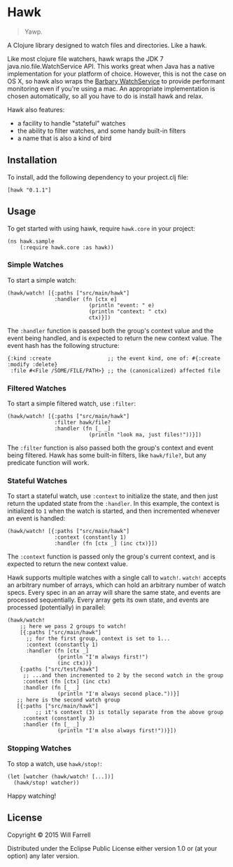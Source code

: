 # Hawk

> Yawp.

A Clojure library designed to watch files and directories. Like a hawk.

Like most clojure file watchers, hawk wraps the JDK 7 java.nio.file.WatchService API. This works great when Java has a native implementation for  your platform of choice. However, this is not the case on OS X, so hawk also wraps the [Barbary WatchService](https://code.google.com/p/barbarywatchservice/) to provide performant monitoring even if you're using a mac. An appropriate implementation is chosen automatically, so all you have to do is install hawk and relax.

Hawk also features:

* a facility to handle "stateful" watches
* the ability to filter watches, and some handy built-in filters
* a name that is also a kind of bird

## Installation

To install, add the following dependency to your project.clj file:

    [hawk "0.1.1"]

## Usage

To get started with using hawk, require `hawk.core` in your project:

    (ns hawk.sample
        (:require hawk.core :as hawk))

### Simple Watches

To start a simple watch:

    (hawk/watch! [{:paths ["src/main/hawk"]
                   :handler (fn [ctx e]
                              (println "event: " e)
                              (println "context: " ctx)
                              ctx)}])

The `:handler` function is passed both the group's context value and the event being handled, and is expected to return the new context value. The event hash has the following structure:

    {:kind :create                  ;; the event kind, one of: #{:create :modify :delete}
     :file #<File /SOME/FILE/PATH>} ;; the (canonicalized) affected file

### Filtered Watches

To start a simple filtered watch, use `:filter`:

    (hawk/watch! [{:paths ["src/main/hawk"]
                   :filter hawk/file?
                   :handler (fn [_ _]
                              (println "look ma, just files!"))}])

The `:filter` function is also passed both the group's context and event being filtered. Hawk has some built-in filters, like `hawk/file?`, but any predicate function will work.

### Stateful Watches

To start a stateful watch, use `:context` to initialize the state, and then just return the updated state from the `:handler`. In this example, the context is initialized to `1` when the watch is started, and then incremented whenever an event is handled:

    (hawk/watch! [{:paths ["src/main/hawk"]
                   :context (constantly 1)
                   :handler (fn [ctx _] (inc ctx)}])

The `:context` function is passed only the group's current context, and is expected to return the new context value.

Hawk supports multiple watches with a single call to `watch!`. `watch!` accepts an arbitrary number of arrays, which can hold an arbitrary number of watch specs. Every spec in an an array will share the same state, and events are processed sequentially. Every array gets its own state, and events are processed (potentially) in parallel:

    (hawk/watch!
        ;; here we pass 2 groups to watch!
        [{:paths ["src/main/hawk"]
          ;; for the first group, context is set to 1...
          :context (constantly 1)
          :handler (fn [ctx _]
                    (println "I'm always first!")
                    (inc ctx))}
        {:paths ["src/test/hawk"]
         ;; ...and then incremented to 2 by the second watch in the group
         :context (fn [ctx] (inc ctx)
         :handler (fn [_ _]
                    (println "I'm always second place."))}]
       ;; here is the second watch group
       [{:paths ["src/main/hawk"]
             ;; it's context (3) is totally separate from the above group
         :context (constantly 3)
         :handler (fn [_ _]
                    (println "I'm also always first!"))}])

### Stopping Watches

To stop a watch, use `hawk/stop!`:

    (let [watcher (hawk/watch! [...])]
      (hawk/stop! watcher))

Happy watching!


## License

Copyright © 2015 Will Farrell

Distributed under the Eclipse Public License either version 1.0 or (at
your option) any later version.

